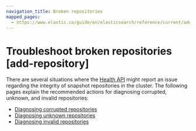 ```yaml
---
navigation_title: Broken repositories
mapped_pages:
  - https://www.elastic.co/guide/en/elasticsearch/reference/current/add-repository.html
---
```


# Troubleshoot broken repositories [add-repository]

There are several situations where the [Health API](https://www.elastic.co/docs/api/doc/elasticsearch/operation/operation-health-report) might report an issue regarding the integrity of snapshot repositories in the cluster. The following pages explain the recommended actions for diagnosing corrupted, unknown, and invalid repositories:

* [Diagnosing corrupted repositories](diagnosing-corrupted-repositories.md)
* [Diagnosing unknown repositories](diagnosing-unknown-repositories.md)
* [Diagnosing invalid repositories](diagnosing-invalid-repositories.md)




